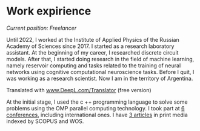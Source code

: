 
# Work expirience

_Current position: Freelancer_

Until 2022, I worked at the Institute of Applied Physics of the Russian Academy of Sciences since 2017. I started as a research laboratory assistant. At the beginning of my career, I researched discrete circuit models. After that, I started doing research in the field of machine learning, namely reservoir computing and tasks related to the training of neural networks using cognitive computational neuroscience tasks.  Before I quit, I was working as a research scientist. Now I am in the territory of Argentina.

Translated with www.DeepL.com/Translator (free version)

At the initial stage, I used the c ++ programming language to solve some problems using the OMP parallel computing technology. I took part at [6 conferences](conf.md), including international ones. I have [3 articles](articles.md) in print media indexed by SCOPUS and WOS.

<!---В настоящий момент работаю в институте прикладной физики Российской
академии наук с 2017 года. Начинал с должности лаборанта-исследователя. В начале своей деятельности занимался исследованием дискретных моделей цепочек. После этого начал
заниматься исследованиями в области машинного обучения, а именно
резервуарными вычислениями и задачами связанными с обучением
нейронных сетей с помощью когнитивных задач вычислительной
нейронауки. На начальном этапе использовал язык программирования
c++ для решения некоторых задач с использованием технологии
параллельных вычислений “OMP”. Выступал на пяти конференциях, в том
числе и международных. Имею две публикации в печатных изданиях,
индексируемых SCOPUS.--->
